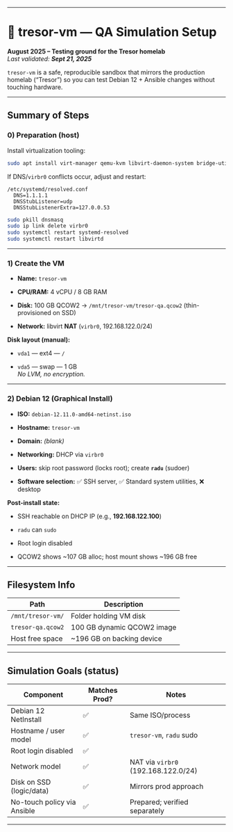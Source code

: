 &nbsp;

* * *

# 🧪 tresor-vm — QA Simulation Setup

**August 2025 – Testing ground for the Tresor homelab**  
*Last validated: **Sept 21, 2025***


`tresor-vm` is a safe, reproducible sandbox that mirrors the production homelab (“Tresor”) so you can test Debian 12 + Ansible changes without touching hardware.

* * *

##  Summary of Steps

### 0) Preparation (host)

Install virtualization tooling:

```bash
sudo apt install virt-manager qemu-kvm libvirt-daemon-system bridge-utils
```

If DNS/`virbr0` conflicts occur, adjust and restart:

```
/etc/systemd/resolved.conf
  DNS=1.1.1.1
  DNSStubListener=udp
  DNSStubListenerExtra=127.0.0.53
```

```bash
sudo pkill dnsmasq
sudo ip link delete virbr0
sudo systemctl restart systemd-resolved
sudo systemctl restart libvirtd
```

* * *

### 1) Create the VM

- **Name:** `tresor-vm`
    
- **CPU/RAM:** 4 vCPU / 8 GB RAM
    
- **Disk:** 100 GB QCOW2 → `/mnt/tresor-vm/tresor-qa.qcow2` (thin-provisioned on SSD)
    
- **Network:** libvirt **NAT** (`virbr0`, 192.168.122.0/24)
    

**Disk layout (manual):**

- `vda1` — ext4 — `/`
    
- `vda5` — swap — 1 GB  
    *No LVM, no encryption.*
    

* * *

### 2) Debian 12 (Graphical Install)

- **ISO:** `debian-12.11.0-amd64-netinst.iso`
    
- **Hostname:** `tresor-vm`
    
- **Domain:** *(blank)*
    
- **Networking:** DHCP via `virbr0`
    
- **Users:** skip root password (locks root); create **`radu`** (sudoer)
    
- **Software selection:** ✅ SSH server, ✅ Standard system utilities, ❌ desktop
    

**Post-install state:**

- SSH reachable on DHCP IP (e.g., **192.168.122.100**)
    
- `radu` can `sudo`
    
- Root login disabled
    
- QCOW2 shows ~107 GB alloc; host mount shows ~196 GB free
    

* * *

##  Filesystem Info

| Path | Description |
| --- | --- |
| `/mnt/tresor-vm/` | Folder holding VM disk |
| `tresor-qa.qcow2` | 100 GB dynamic QCOW2 image |
| Host free space | ~196 GB on backing device |

* * *

## Simulation Goals (status)

| Component | Matches Prod? | Notes |
| --- | --- | --- |
| Debian 12 NetInstall | ✅   | Same ISO/process |
| Hostname / user model | ✅   | `tresor-vm`, `radu` sudo |
| Root login disabled | ✅   |     |
| Network model | ✅   | NAT via `virbr0` (192.168.122.0/24) |
| Disk on SSD (logic/data) | ✅   | Mirrors prod approach |
| No-touch policy via Ansible | ✅   | Prepared; verified separately |

* * *

